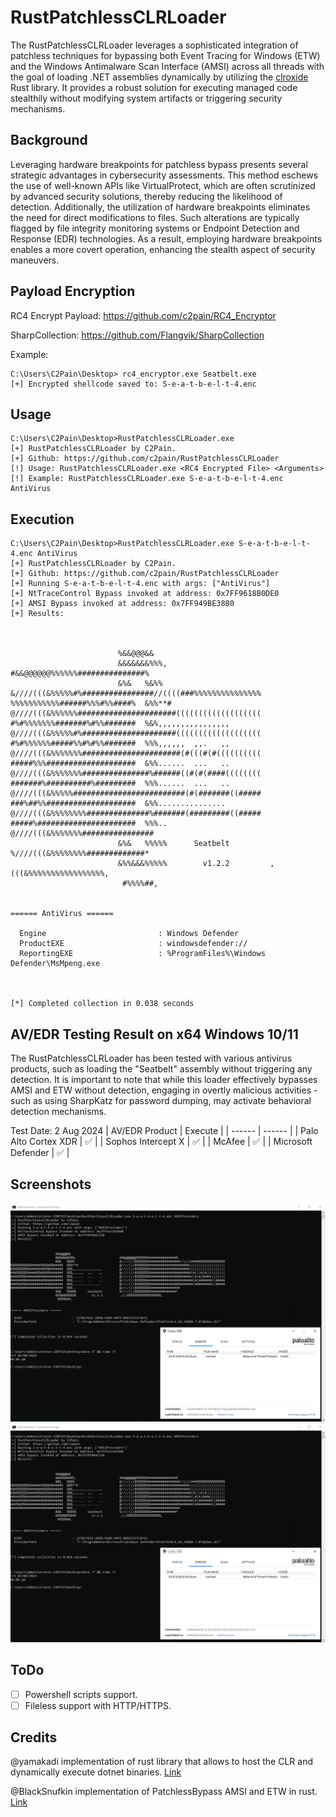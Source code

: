 # RustPatchlessCLRLoader
The RustPatchlessCLRLoader leverages a sophisticated integration of patchless techniques for bypassing both Event Tracing for Windows (ETW) and the Windows Antimalware Scan Interface (AMSI) across all threads with the goal of loading .NET assemblies dynamically by utilizing the [clroxide](https://github.com/yamakadi/clroxide) Rust library. It provides a robust solution for executing managed code stealthily without modifying system artifacts or triggering security mechanisms.

## Background
Leveraging hardware breakpoints for patchless bypass presents several strategic advantages in cybersecurity assessments. This method eschews the use of well-known APIs like VirtualProtect, which are often scrutinized by advanced security solutions, thereby reducing the likelihood of detection. Additionally, the utilization of hardware breakpoints eliminates the need for direct modifications to files. Such alterations are typically flagged by file integrity monitoring systems or Endpoint Detection and Response (EDR) technologies. As a result, employing hardware breakpoints enables a more covert operation, enhancing the stealth aspect of security maneuvers. 

## Payload Encryption
RC4 Encrypt Payload: https://github.com/c2pain/RC4_Encryptor

SharpCollection: https://github.com/Flangvik/SharpCollection

Example:
```
C:\Users\C2Pain\Desktop> rc4_encryptor.exe Seatbelt.exe
[+] Encrypted shellcode saved to: S-e-a-t-b-e-l-t-4.enc
```

## Usage
```
C:\Users\C2Pain\Desktop>RustPatchlessCLRLoader.exe
[+] RustPatchlessCLRLoader by C2Pain.
[+] Github: https://github.com/c2pain/RustPatchlessCLRLoader
[!] Usage: RustPatchlessCLRLoader.exe <RC4 Encrypted File> <Arguments>
[!] Example: RustPatchlessCLRLoader.exe S-e-a-t-b-e-l-t-4.enc AntiVirus
```

## Execution
```
C:\Users\C2Pain\Desktop>RustPatchlessCLRLoader.exe S-e-a-t-b-e-l-t-4.enc AntiVirus
[+] RustPatchlessCLRLoader by C2Pain.
[+] Github: https://github.com/c2pain/RustPatchlessCLRLoader
[+] Running S-e-a-t-b-e-l-t-4.enc with args: ["AntiVirus"]
[+] NtTraceControl Bypass invoked at address: 0x7FF9618B0DE0
[+] AMSI Bypass invoked at address: 0x7FF949BE3880
[+] Results:



                        %&&@@@&&
                        &&&&&&&%%%,                       #&&@@@@@@%%%%%%###############%
                        &%&   %&%%                        &////(((&%%%%%#%################//((((###%%%%%%%%%%%%%%%
%%%%%%%%%%%######%%%#%%####%  &%%**#                      @////(((&%%%%%%######################(((((((((((((((((((
#%#%%%%%%%#######%#%%#######  %&%,,,,,,,,,,,,,,,,         @////(((&%%%%%#%#####################(((((((((((((((((((
#%#%%%%%%#####%%#%#%%#######  %%%,,,,,,  ,,.   ,,         @////(((&%%%%%%%######################(#(((#(#((((((((((
#####%%%####################  &%%......  ...   ..         @////(((&%%%%%%%###############%######((#(#(####((((((((
#######%##########%#########  %%%......  ...   ..         @////(((&%%%%%#########################(#(#######((#####
###%##%%####################  &%%...............          @////(((&%%%%%%%%##############%#######(#########((#####
#####%######################  %%%..                       @////(((&%%%%%%%################
                        &%&   %%%%%      Seatbelt         %////(((&%%%%%%%%#############*
                        &%%&&&%%%%%        v1.2.2         ,(((&%%%%%%%%%%%%%%%%%,
                         #%%%%##,


====== AntiVirus ======

  Engine                         : Windows Defender
  ProductEXE                     : windowsdefender://
  ReportingEXE                   : %ProgramFiles%\Windows Defender\MsMpeng.exe



[*] Completed collection in 0.038 seconds
```

## AV/EDR Testing Result on x64 Windows 10/11
The RustPatchlessCLRLoader has been tested with various antivirus products, such as loading the "Seatbelt" assembly without triggering any detection. It is important to note that while this loader effectively bypasses AMSI and ETW without detection, engaging in overtly malicious activities - such as using SharpKatz for password dumping, may activate behavioral detection mechanisms. 

Test Date: 2 Aug 2024
| AV/EDR Product | Execute |
| ------ | ------ |
| Palo Alto Cortex XDR | :white_check_mark: |
| Sophos Intercept X | :white_check_mark: |
| McAfee | :white_check_mark: |
| Microsoft Defender | :white_check_mark: |

## Screenshots
![Palo Alto Cortex XDR Seatbelt](/screenshots/Cortex-testing.png)
![Sophos Intercept X Seatbelt](/screenshots/Sophos-testing.png)

## ToDo
- [ ] Powershell scripts support.
- [ ] Fileless support with HTTP/HTTPS.

## Credits
@yamakadi implementation of rust library that allows to host the CLR and dynamically execute dotnet binaries. [Link](https://github.com/yamakadi/clroxide)

@BlackSnufkin implementation of PatchlessBypass AMSI and ETW in rust. [Link](https://github.com/BlackSnufkin/Rusty-Playground)
